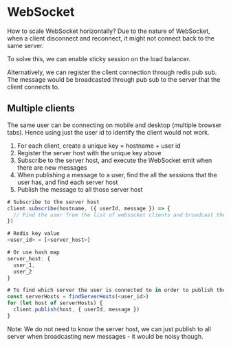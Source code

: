 # WebSocket

How to scale WebSocket horizontally? Due to the nature of WebSocket, when a client disconnect and reconnect, it might not connect back to the same server.

To solve this, we can enable sticky session on the load balancer.

Alternatively, we can register the client connection through redis pub sub. The message would be broadcasted through pub sub to the server that the client connects to.


## Multiple clients

The same user can be connecting on mobile and desktop (multiple browser tabs). Hence using just the user id to identify the client would not work.


1. For each client, create a unique key = hostname + user id
2. Register the server host with the unique key above
3. Subscribe to the server host, and execute the WebSocket emit when there are new messages
4. When publishing a message to a user, find the all the sessions that the user has, and find each server host
5. Publish the message to all those server host

```js
# Subscribe to the server host
client.subscribe(hostname, ({ userId, message }) => {
  // Find the user from the list of websocket clients and broadcast the message.
})

# Redis key value
<user_id> = [<server_host>]

# Or use hash map
server_host: {
  user_1,
  user_2
}

# To find which server the user is connected to in order to publish the message:
const serverHosts = findServerHosts(<user_id>)
for (let host of serverHosts) {
  client.publish(host, { userId, message })
}
```

Note: We do not need to know the server host, we can just publish to all server when broadcasting new messages - it would be noisy though.
